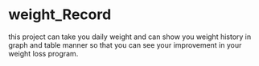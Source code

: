 # weight_Record
this project can take you daily weight and can show you weight history in graph and table manner so that you can see your improvement in your weight loss program. 
